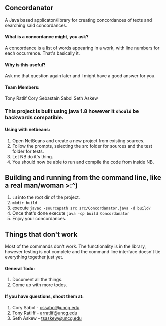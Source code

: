 ## Concordanator
A Java based applicaton/library for creating concordances of texts and searching said concordances.

#### What is a concordance might, you ask?
A concordance is a list of words appearing in a work, with line numbers for each occurrence. That's basically it.

#### Why is this useful?
Ask me that question again later and I might have a good answer for you.

#### Team Members:
Tony Ratlif
Cory Sebastain Sabol
Seth Askew

### This project is built using java 1.8 however it `should` be backwards compatible.

#### Using with netbeans:
1. Open NetBeans and create a new project from existing sources.
2. Follow the prompts, selecting the src folder for sources and the test folder for tests.
3. Let NB do it's thing.
4. You should now be able to run and compile the code from inside NB.

## Building and running from the command line, like a real man/woman >:^)
1. `cd` into the root dir of the project.
2. `mkdir build`
3. execute `javac -sourcepath src src/Concordanator.java -d build/`
4. Once that's done execute `java -cp build Concordanator`
5. Enjoy your concordances.

## Things that don't work
Most of the commands don't work. The functionality is in the library, however testing is not complete and
the command line interface doesn't tie everything together just yet.

#### General Todo:
1. Document all the things.
2. Come up with more todos.

#### If you have questions, shoot them at:
1. Cory Sabol   -  cssabol@uncg.edu
2. Tony Ratliff -  arratlif@uncg.edu
3. Seth Askew   -  tsaskew@uncg.edu
